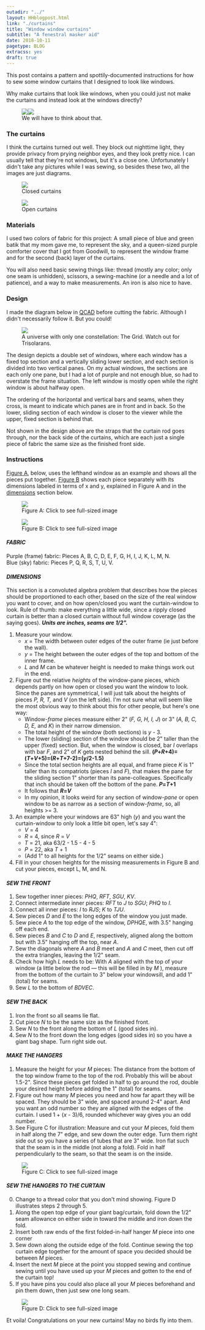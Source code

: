 ```yaml
---
outadir: "../"
layout: HHblogpost.html
link: "./curtains"
title: "Window window curtains"
subtitle: "A fenestral masker aid"
date: 2018-10-11
pagetype: BLOG
extracss: yes
draft: true
---
```


This post contains a pattern and spottily-documented instructions for how to sew some window curtains that I designed to look like windows.

Why make curtains that look like windows, when you could just not make the curtains and instead look at the windows directly?


<figure id='twomasks'><img src='./eyeglasses.jpg'><img src='./thedavid.jpg'><figcaption>We will have to think about that.</figcaption></figure>


### The curtains
I think the curtains turned out well. They block out nighttime light, they provide privacy from prying neighbor eyes, and they look pretty nice. I can usually tell that they're not windows, but it's a close one. Unfortunately I didn't take any pictures while I was sewing, so besides these two, all the images are just diagrams.

<figure><img src='./closed.jpg'><figcaption>Closed curtains</figcaption></figure>

<figure><img src='./open.jpg'><figcaption>Open curtains</figcaption></figure>


### Materials
I used two colors of fabric for this project: A small piece of blue and green batik that my mom gave me, to represent the sky, and a queen-sized purple comforter cover that I got from Goodwill, to represent the window frame and for the second (back) layer of the curtains.

You will also need basic sewing things like: thread (mostly any color; only one seam is unhidden), scissors, a sewing-machine (or a needle and a lot of patience), and a way to make measurements. An iron is also nice to have.

### Design
I made the diagram below in [QCAD](https://www.qcad.org/en/) before cutting the fabric. Although I didn't necessarily follow it. But you could!


<figure><img src='./design.png'><figcaption>A universe with only one constellation: The Grid. Watch out for Trisolarans.</figcaption></figure>

The design depicts a double set of windows, where each window has a fixed top section and a vertically sliding lower section, and each section is divided into two vertical panes. On my actual windows, the sections are each only one pane, but I had a lot of purple and not enough blue, so had to overstate the frame situation. The left window is mostly open while the right window is about halfway open.

The ordering of the horizontal and vertical bars and seams, when they cross, is meant to indicate which panes are in front and in back. So the lower, sliding section of each window is closer to the viewer while the upper, fixed section is behind that.

Not shown in the design above are the straps that the curtain rod goes through, nor the back side of  the curtains, which are each just a single piece of fabric the same size as the finished front side.

### Instructions
[Figure A](./labeled-assembled.png), below, uses the lefthand window as an example and shows all the pieces put together. [Figure B](./pieces.png) shows each piece separately with its dimensions labeled in terms of x and y, explained in Figure A and in the [dimensions](#dimensions) section below.

<figure><a href='./labeled-assembled.png'><img src='./labeled-assembled.png'></a><figcaption>Figure A: Click to see full-sized image</figcaption></figure>

<figure><a href='./pieces.png'><img src='./pieces.png'></a><figcaption>Figure B: Click to see full-sized image</figcaption></figure>

#### *FABRIC*
Purple (frame) fabric: Pieces A, B, C, D, E, F, G, H, I, J, K, L, M, N. <br>
Blue (sky) fabric: Pieces P, Q, R, S, T, U, V.

<a name="dimensions"></a>
#### *DIMENSIONS*
This section is a convoluted algebra problem that describes how the pieces should be proportioned to each other, based on the size of the real window you want to cover, and on how open/closed you want the curtain-window to look. Rule of thumb: make everything a little wide, since a ripply closed curtain is better than a closed curtain without full window coverage (as the saying goes). <strong><em>Units are inches, seams are 1/2".</em></strong>

1. Measure your window. 
	- *x* = The width between outer edges of the outer frame (ie just before the wall).
	- *y* = The height between the outer edges of the top and bottom of the inner frame.
	- *L* and *M* can be whatever height is needed to make things work out in the end.
2. Figure out the relative *heights* of the window-pane pieces, which depends partly on how open or closed you want the window to look. Since the panes are symmetrical, I will just talk about the heights of pieces *P, R, T,* and *V* (on the left side). I'm not sure what will seem like the most obvious way to think about this for other people, but here's one way:
	- Window-*frame* pieces measure either 2" (*F, G, H, I, J*) or 3" (*A, B, C, D, E,* and *K*) in their narrow dimension.
	- The total height of the window (both sections) is *y* - 3.
	- The lower (sliding) section of the window should be 2" taller than the upper (fixed) section. But, when the window is closed, bar *I* overlaps with bar *F*, and 2" of *K* gets nested behind the sill. **(*P*+*R*+4)=(*T*+*V*+5)=(*R*+*T*+7-2)=(*y*/2-1.5)**
	- Since the total section heights are all equal, and frame piece *K* is 1" taller than its compatriots (pieces *I* and *F*), that makes the pane for the sliding section 1" shorter than its pane-colleagues. Specifically that inch should be taken off the bottom of the pane. ***P*=*T*+1**
	- It follows that ***R*=*V***
	- In my opinion, it looks weird for any section of window-*pane* or open window to be as narrow as a section of window-*frame*, so, all heights >= 3.
3. An example where your windows are 63" high (*y*) and you want the curtain-window to only look a little bit open, let's say 4":
	- *V* = 4
	- *R* = 4, since *R* = *V*
	- *T* = 21, aka 63/2 - 1.5 - 4 - 5
	- *P* = 22, aka *T* + 1
	- (Add 1" to all heights for the 1/2" seams on either side.)
4. Fill in your chosen heights for the missing measurements in Figure B and cut your pieces, except L, M, and N.

#### *SEW THE FRONT*
1. Sew together inner pieces: *PHQ*, *RFT*, *SGU*, *KV*.
2. Connect intermediate inner pieces: *RFT* to *J* to *SGU*; *PHQ* to *I*.
3. Connect all inner pieces: *I* to *RJS*; *K* to *TJU*.
4. Sew pieces *D* and *E* to the long edges of the window you just made.
5. Sew piece *A* to the top edge of the window, *DPHQE*, with 3.5" hanging off each end.
6. Sew pieces *B* and *C* to *D* and *E*, respectively, aligned along the bottom but with 3.5" hanging off the top, near *A*.
7. Sew the diagonals where *A* and *B* meet and *A* and *C* meet, then cut off the extra triangles, leaving the 1/2" seam.
8. Check how high *L* needs to be: With *A* aligned with the top of your window (a little below the rod — this will be filled in by *M* ), measure from the bottom of the curtain to 3" below your windowsill, and add 1" (total) for seams.
9. Sew *L* to the bottom of *BDVEC*.

#### *SEW THE BACK*
1. Iron the front so all seams lie flat.
1. Cut piece *N* to be the same size as the finished front. 
2. Sew *N* to the front along the bottom of *L* (good sides in).
3. Sew *N* to the front down the long edges (good sides in) so you have a giant bag shape. Turn right side out.

#### *MAKE THE HANGERS*
1. Measure the height for your *M* pieces: The distance from the bottom of the top window frame to the top of the rod. Probably this will be about 1.5-2". Since these pieces get folded in half to go around the rod, double your desired height before adding the 1" (total) for seams.
2. Figure out how many *M* pieces you need and how far apart they will be spaced. They should be 3" wide, and spaced around 2-4" apart. And you want an odd number so they are aligned with the edges of the curtain. I used 1 + (*x* - 3)/6, rounded whichever way gives you an odd number.
3. See Figure C for illustration: Measure and cut your *M* pieces, fold them in half along the 7" edge, and sew down the outer edge. Turn them right side out so you have a series of tubes that are 3" wide. Iron flat such that the seam is in the middle (not along a fold). Fold in half perpendicularly to the seam, so that the seam is on the inside.

<figure><a href='./M-instructions.png'><img src='./M-instructions.png'></a><figcaption>Figure C: Click to see full-sized image</figcaption></figure>


#### *SEW THE HANGERS TO THE CURTAIN*
0. Change to a thread color that you don't mind showing. Figure D illustrates steps 2 through 5.
1. Along the open top edge of your giant bag/curtain, fold down the 1/2" seam allowance on either side in toward the middle and iron down the fold.
2. Insert both raw ends of the first folded-in-half hanger *M* piece into one corner
3. Sew down along the outside edge of the fold. Continue sewing the top curtain edge together for the amount of space you decided should be between *M* pieces.
3. Insert the next *M* piece at the point you stopped sewing and continue sewing until you have used up your *M* pieces and gotten to the end of the curtain top!
5. If you have pins you could also place all your *M* pieces beforehand and pin them down, then just sew one long seam.

<figure><a href='./more-M-instructions.png'><img src='./more-M-instructions.png'></a><figcaption>Figure D: Click to see full-sized image</figcaption></figure>


Et voila! Congratulations on your new curtains! May no birds fly into them.


